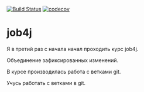 ﻿[![Build Status](https://travis-ci.org/Slevkelebr/job4j.svg?branch=hotfix_3)](https://travis-ci.org/Slevkelebr/job4j)
[![codecov](https://codecov.io/gh/Slevkelebr/job4j/branch/hotfix_3/graph/badge.svg)](https://codecov.io/gh/Slevkelebr/job4j)
# job4j

Я в третий раз с начала начал проходить курс job4j.

Объединение зафиксированных изменений.

В курсе производилась работа с ветками git. 

Учусь работать с ветками в git.